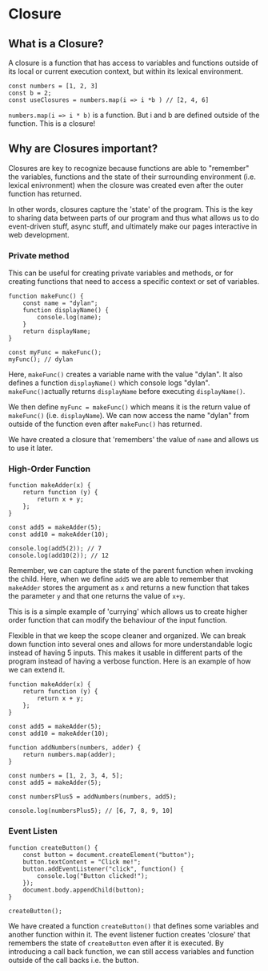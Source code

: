 # Closure

## What is a Closure?

A closure is a function that has access to variables and functions outside of its local or current execution context, but within its lexical environment.

    const numbers = [1, 2, 3]
    const b = 2;
    const useClosures = numbers.map(i => i *b ) // [2, 4, 6]

`numbers.map(i => i * b)` is a function. But i and b are defined outside of the function. This is a closure!

## Why are Closures important?

Closures are key to recognize because functions are able to "remember" the variables, functions and the state of their surrounding environment (i.e. lexical enivronment) when the closure was created even after the outer function has returned.

In other words, closures capture the 'state' of the program. This is the key to sharing data between parts of our program and thus what allows us to do event-driven stuff, async stuff, and ultimately make our pages interactive in web development.

### Private method

This can be useful for creating private variables and methods, or for creating functions that need to access a specific context or set of variables.

    function makeFunc() {
        const name = "dylan";
        function displayName() {
            console.log(name);
        }
        return displayName;
    }

    const myFunc = makeFunc();
    myFunc(); // dylan

Here, `makeFunc()` creates a variable name with the value "dylan". It also defines a function `displayName()` which console logs "dylan". `makeFunc()`actually returns `displayName` before executing `displayName()`.

We then define `myFunc = makeFunc()` which means it is the return value of `makeFunc()` (i.e. `displayName`). We can now access the name "dylan" from outside of the function even after `makeFunc()` has returned.

We have created a closure that 'remembers' the value of `name` and allows us to use it later.

### High-Order Function

    function makeAdder(x) {
        return function (y) {
            return x + y;
        };
    }

    const add5 = makeAdder(5);
    const add10 = makeAdder(10);

    console.log(add5(2)); // 7
    console.log(add10(2)); // 12

Remember, we can capture the state of the parent function when invoking the child. Here, when we define `add5` we are able to remember that `makeAdder` stores the argument as `x` and returns a new function that takes the parameter `y` and that one returns the value of `x+y`.

This is is a simple example of 'currying' which allows us to create higher order function that can modify the behaviour of the input function.

Flexible in that we keep the scope cleaner and organized. We can break down function into several ones and allows for more understandable logic instead of having 5 inputs. This makes it usable in different parts of the program instead of having a verbose function. Here is an example of how we can extend it.

    function makeAdder(x) {
        return function (y) {
            return x + y;
        };
    }

    const add5 = makeAdder(5);
    const add10 = makeAdder(10);

    function addNumbers(numbers, adder) {
        return numbers.map(adder);
    }

    const numbers = [1, 2, 3, 4, 5];
    const add5 = makeAdder(5);

    const numbersPlus5 = addNumbers(numbers, add5);

    console.log(numbersPlus5); // [6, 7, 8, 9, 10]

### Event Listen

    function createButton() {
        const button = document.createElement("button");
        button.textContent = "Click me!";
        button.addEventListener("click", function() {
            console.log("Button clicked!");
        });
        document.body.appendChild(button);
    }

    createButton();

We have created a function `createButton()` that defines some variables and another function within it. The event listener fuction creates 'closure' that remembers the state of `createButton` even after it is executed. By introducing a call back function, we can still access variables and function outside of the call backs i.e. the button.

